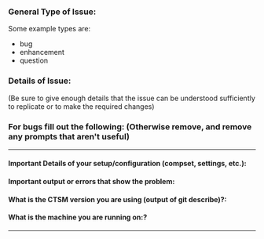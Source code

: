 ### General Type of Issue:
Some example types are:
- bug
- enhancement
- question

### Details of Issue:
(Be sure to give enough details that the issue can be understood sufficiently 
to replicate or to make the required changes)

### For bugs fill out the following: (Otherwise remove, and remove any prompts that aren't useful)
-----------------------------------------------------------------
#### Important Details of your setup/configuration (compset, settings, etc.):

#### Important output or errors that show the problem:

#### What is the CTSM version you are using (output of git describe)?:

#### What is the machine you are running on:?

-----------------------------------------------------------------
